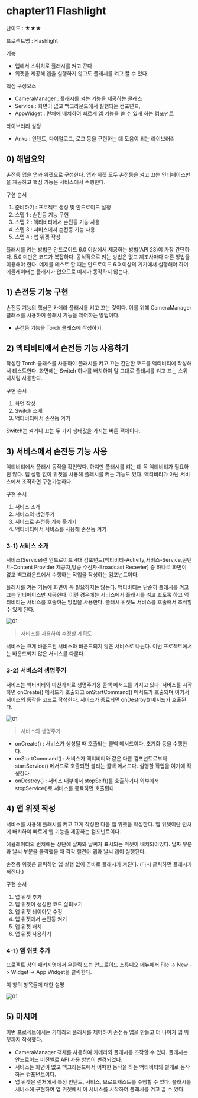 # chapter11 Flashlight

난이도 : ★★★

프로젝트명 : Flashlight

기능

- 앱에서 스위치로 플래시를 켜고 끈다
- 위젯을 제공해 앱을 실행하지 않고도 플래시를 켜고 끌 수 있다.

핵심 구성요소

- CameraManager : 플래시를 켜는 기능을 제공하는 클래스
- Service : 화면이 없고 백그라운드에서 실행되는 컴포넌ㅌ,
- AppWidget : 런처에 배치하여 빠르게 앱 기능을 쓸 수 있게 하는 컴포넌트

라이브러리 설정

- Anko : 인텐트, 다이얼로그, 로그 등을 구현하는 데 도움이 되는 라이브러리







## 0) 해법요약

손전등 앱을 앱과 위젯으로 구성한다. 앱과 위젯 모두 손전등을 켜고 끄는 인터페이스만을 제공하고 핵심 기능은 서비스에서 수행한다.

구현 순서

1. 준비하기 : 프로젝트 생성 및 안드로이드 설정
2. 스텝 1 : 손전등 기능 구현
3. 스텝 2 : 액티비티에서 손전등 기능 사용
4. 스텝 3 : 서비스에서 손전등 기능 사용
5. 스텝 4 : 앱 위젯 작성

플래시를 켜는 방법은 안드로이드 6.0 이상에서 제공하는 방법(API 23)이 가장 간단하다. 5.0 미만은 코드가 복잡하다. 공식적으로 켜는 방법은 없고 제조사마다 다른 방법을 이용해야 한다. 예제를 테스트 할 때는 안드로이드 6.0 이상의 기기에서 실행해야 하며 에뮬레이터는 플래시가 없으므로 예제가 동작하지 않는다.





## 1) 손전등 기능 구현

손전등 기능의 핵심은 카메라 플래시를 켜고 끄는 것이다. 이를 위해 CameraManager 클래스를 사용하여 플래시 기능을 제어하는 방법이다. 

- 손전등 기능을 Torch 클래스에 작성하기







## 2) 액티비티에서 손전등 기능 사용하기

작성한 Torch 클래스를 사용하여 플래시를 켜고 끄는 간단한 코드를 액티비티에 작성해서 테스트한다. 화면에는 Switch 하나를 배치하여 말 그대로 플래시를 켜고 끄는 스위치처럼 사용한다.

구현 순서

1. 화면 작성
2. Switch 소개
3. 액티비티에서 손전등 켜기

Switch는 켜거나 끄는 두 가지 생태값을 가지는 버튼 객체이다. 







## 3) 서비스에서 손전등 기능 사용

액티비티에서 플래시 동작을 확인했다. 하지만 플래시를 켜는 데  꼭 액티비티가 필요하진 않다. 앱 실행 없이 위젯을 사용해 플레시를 켜는 기능도 있다. 액티비티가 아닌 서비스에서 조작하면 구현가능하다.

구현 순서

1. 서비스 소개
2. 서비스의 생명주기
3. 서비스로 손전등 기능 옮기기
4. 액티비티에서 서비스를 사용해 손전등 켜기



### 3-1) 서비스 소개

서비스(Service)란 안드로이드 4대 컴포넌트(액티비티-Activity,서비스-Service,콘텐트-Content Provider 제공자,방송 수신자-Broadcast Recevier) 중 하나로 화면이 없고 백그라운드에서 수행하는 작업을 작성하는 컴포넌트이다.

플래시를 켜는 기능에 화면이 꼭 필요하지는 않는다. 액티비티는 단순히 플래시를 켜고 끄는 인터페이스만 제공한다. 이런 경우에는 서비스에서 플래시를 켜고 끄도록 하고 액티비티는 서비스를 호출하는 방법을 사용한다. 플래시 위젯도 서비스를 호출해서 조작할 수 있게 된다.

![01](https://user-images.githubusercontent.com/49340180/62770824-cd33c300-bad6-11e9-8507-1ea9eed5828a.PNG)



> 서비스를 사용하여 수정할 계획도

서비스는 크게 바운드된 서비스와 바운드되지 않은 서비스로 나뉜다. 이번 프로젝트에서는 바운드되지 않은 서비스를 다룬다.





### 3-2) 서비스의 생명주기

서비스는 액티비티와 마찬가지로 생명주기용 콜백 메서드를 가지고 있다. 서비스를 시작하면 onCreate() 메서드가 호출되고 onStartCommand() 메서드가 호출되며 여기서 서비스의 동작을 코드로 작성한다. 서비스가 종료되면 onDestroy() 메서드가 호출된다.

![01](https://user-images.githubusercontent.com/49340180/62770649-631b1e00-bad6-11e9-909b-fa5bf1794bc2.PNG)

> 서비스의 생명주기

- onCreate() : 서비스가 생성될 때 호출되는 콜백 메서드이다. 초기화 등을 수행한다.
- onStartCommand() : 서비스가 액티비티와 같은 다른 컴포넌트로부터 startService() 메서드로 호출되면 불리는 콜백 메서드다. 실행할 작업을 여기에 작성한다.
- onDestroy() : 서비스 내부에서 stopSelf()를 호출하거나 외부에서 stopService()로 서비스를 종료하면 호출된다.







## 4) 앱 위젯 작성

서비스를 사용해 플래시를 켜고 끄게 작성한 다음 앱 위젯을 작성한다. 앱 위젯이란 런처에 배치하여 빠르게 앱 기능을 제공하는 컴포넌트이다. 

에뮬레이터의 런처에는 상단에 날짜와 날씨가 표시되는 위젯이 배치되어있다. 날짜 부분과 날씨 부분을 클릭했을 때 각각 캘린터 앱과 날씨 앱이 실행된다.

손전등 위젯은 클릭하면 앱 실행 없이 곧바로 플래시가 켜진다. (다시 클릭하면 플래시가 꺼진다.)

구현 순서

1. 앱 위젯 추가
2. 앱 위젯이 생성한 코드 살펴보기
3. 앱 위젯 레이아웃 수정
4. 앱 위젯에서 손전등 켜기
5. 앱 위젯 배치
6. 앱 위젯 사용하기





### 4-1) 앱 위젯 추가

프로젝트 창의 패키지명에서 우클릭 또는 안드로이드 스튜디오 메뉴에서 File -> New -> Widget -> App Widget을 클릭한다.

이 창의 항목들에 대한 설명

![01](https://user-images.githubusercontent.com/49340180/62771670-baba8900-bad8-11e9-8fb3-c0c3ef15e287.PNG)









## 5) 마치며

이번 프로젝트에서는 카메라의 플래시를 제어하여 손전등 앱을 만들고 더 나아가 앱 위젯까지 작성했다. 

- CameraManager 객체를 사용하여 카메라와 플래시를 조작할 수 있다. 플래시는 안드로이드 버전별로 API 사용 방법이 변경되었다.
- 서비스는 화면이 없고 백그라운드에서 어떠한 동작을 하는 액티비티와 별개로 동작하는 컴포넌트이다.
- 앱 위젯은 런처에서 특정 인텐트, 서비스, 브로드캐스트를 수행할 수 있다. 플래시를 서비스에 구현하여 앱 위젯에서 이 서비스를 시작하여 플래시를 켜고 끌 수 있다.

